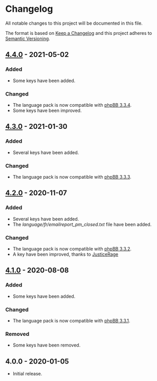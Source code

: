 # Changelog

All notable changes to this project will be documented in this file.

The format is based on [Keep a Changelog](https://keepachangelog.com/en/1.0.0/) and this project adheres to [Semantic Versioning](https://semver.org/spec/v2.0.0.html).

## [4.4.0](https://github.com/qiaeru/phpbb-language-fr/compare/v4.3.0...v4.4.0) - 2021-05-02

### Added

- Some keys have been added.

### Changed

- The language pack is now compatible with [phpBB 3.3.4](https://github.com/phpbb/phpbb/releases/tag/release-3.3.4).
- Some keys have been improved.

## [4.3.0](https://github.com/qiaeru/phpbb-language-fr/compare/v4.2.0...v4.3.0) - 2021-01-30

### Added

- Several keys have been added.

### Changed

- The language pack is now compatible with [phpBB 3.3.3](https://github.com/phpbb/phpbb/releases/tag/release-3.3.3).

## [4.2.0](https://github.com/qiaeru/phpbb-language-fr/compare/v4.1.0...v4.2.0) - 2020-11-07

### Added

- Several keys have been added.
- The *language/fr/emailreport_pm_closed.txt* file have been added.

### Changed

- The language pack is now compatible with [phpBB 3.3.2](https://github.com/phpbb/phpbb/releases/tag/release-3.3.2).
- A key have been improved, thanks to [JusticeRage](https://github.com/JusticeRage)

## [4.1.0](https://github.com/qiaeru/phpbb-language-fr/compare/v4.0.0...v4.1.0) - 2020-08-08

### Added

- Some keys have been added.

### Changed

- The language pack is now compatible with [phpBB 3.3.1](https://download.phpbb.com/pub/release/3.3/3.3.1/).

### Removed

- Some keys have been removed.

## 4.0.0 - 2020-01-05

- Initial release.
